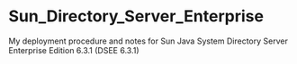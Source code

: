# Sun_Directory_Server_Enterprise
My deployment procedure and notes for Sun Java System Directory Server Enterprise Edition 6.3.1 (DSEE 6.3.1)
